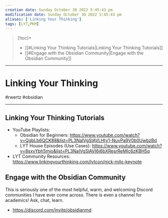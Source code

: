 ```yaml
---
creation date: Sunday October 30 2022 5:45:43 pm
modification date: Sunday October 30 2022 5:45:43 pm
aliases: ['Linking Your Thinking']
tags: [LYT,PKM] 
---
```


> [!toc]+
> - [[#Linking Your Thinking Tutorials|Linking Your Thinking Tutorials]]
> - [[#Engage with the Obsidian Community|Engage with the Obsidian Community]]

---
# Linking Your Thinking
#rwertz #obsidian 

---
## Linking Your Thinking Tutorials
- YouTube Playlists: 
	- Obsidian for Beginners: https://www.youtube.com/watch?v=QgbLb6QCK88&list=PL3NaIVgSlAVLHty1-NuvPa9V0b0UwbzBd
	- LYT House Episodes (Use Cases): https://www.youtube.com/watch?v=8sxyYbh5mio&list=PL3NaIVgSlAVI6j6bXResrReMIc6zKBH5q
- LYT Community Resources: https://www.linkingyourthinking.com/lytcon/nick-milo-keynote
## Engage with the Obsidian Community
This is seriously one of the most helpful, warm, and welcoming Discord communities I have ever come across. There is even a channel for academics! Ask, chat, learn. 
- https://discord.com/invite/obsidianmd
